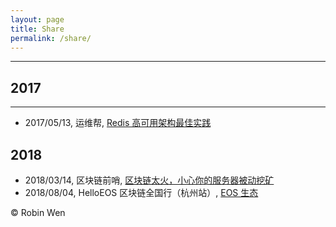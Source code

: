 ```yaml
---
layout: page
title: Share
permalink: /share/
---
```


***

## 2017
***

* 2017/05/13, 运维帮, [Redis 高可用架构最佳实践](https://git.io/v5Aki)

## 2018

* 2018/03/14, 区块链前哨, [区块链太火，小心你的服务器被动挖矿](https://dbarobin.com/2018/03/08/blockchain-crack-mining)
* 2018/08/04, HelloEOS 区块链全国行（杭州站）, [EOS 生态](http://www.huodongxing.com/event/4450382478300)

© Robin Wen
